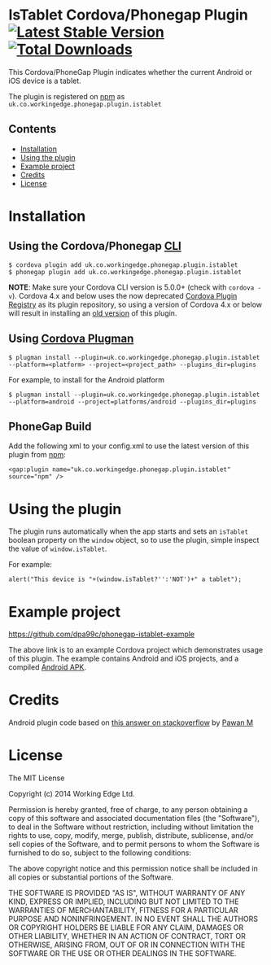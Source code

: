 IsTablet Cordova/Phonegap Plugin [![Latest Stable Version](https://img.shields.io/npm/v/uk.co.workingedge.phonegap.plugin.istablet.svg)](https://www.npmjs.com/package/uk.co.workingedge.phonegap.plugin.istablet) [![Total Downloads](https://img.shields.io/npm/dt/uk.co.workingedge.phonegap.plugin.istablet.svg)](https://npm-stat.com/charts.html?package=uk.co.workingedge.phonegap.plugin.istablet)
=================================

This Cordova/PhoneGap Plugin indicates whether the current Android or iOS device is a tablet.

The plugin is registered on [npm](https://www.npmjs.com/package/uk.co.workingedge.phonegap.plugin.istablet) as `uk.co.workingedge.phonegap.plugin.istablet`

## Contents

* [Installation](#installation)
* [Using the plugin](#using-the-plugin)
* [Example project](#example-project)
* [Credits](#credits)
* [License](#license)
 
# Installation

## Using the Cordova/Phonegap [CLI](http://docs.phonegap.com/en/edge/guide_cli_index.md.html)

    $ cordova plugin add uk.co.workingedge.phonegap.plugin.istablet
    $ phonegap plugin add uk.co.workingedge.phonegap.plugin.istablet

**NOTE**: Make sure your Cordova CLI version is 5.0.0+ (check with `cordova -v`). Cordova 4.x and below uses the now deprecated [Cordova Plugin Registry](http://plugins.cordova.io) as its plugin repository, so using a version of Cordova 4.x or below will result in installing an [old version](http://plugins.cordova.io/#/package/uk.co.workingedge.phonegap.plugin.istablet) of this plugin.

## Using [Cordova Plugman](https://github.com/apache/cordova-plugman)

    $ plugman install --plugin=uk.co.workingedge.phonegap.plugin.istablet --platform=<platform> --project=<project_path> --plugins_dir=plugins

For example, to install for the Android platform

    $ plugman install --plugin=uk.co.workingedge.phonegap.plugin.istablet --platform=android --project=platforms/android --plugins_dir=plugins

## PhoneGap Build
Add the following xml to your config.xml to use the latest version of this plugin from [npm](https://www.npmjs.com/package/uk.co.workingedge.phonegap.plugin.istablet):

    <gap:plugin name="uk.co.workingedge.phonegap.plugin.istablet" source="npm" />


# Using the plugin
The plugin runs automatically when the app starts and sets an `isTablet` boolean property on the `window` object, so to use the plugin, simple inspect the value of `window.isTablet`.

For example:

    alert("This device is "+(window.isTablet?'':'NOT')+" a tablet");
    
# Example project

https://github.com/dpa99c/phonegap-istablet-example

The above link is to an example Cordova project which demonstrates usage of this plugin.
The example contains Android and iOS projects, and a compiled [Android APK](https://github.com/dpa99c/phonegap-istablet-example/blob/master/build/IsTablet.apk).

# Credits

Android plugin code based on [this answer on stackoverflow](http://stackoverflow.com/a/18740974/777265) by [Pawan M](http://stackoverflow.com/users/648030/pawan-m)

License
================

The MIT License

Copyright (c) 2014 Working Edge Ltd.

Permission is hereby granted, free of charge, to any person obtaining a copy
of this software and associated documentation files (the "Software"), to deal
in the Software without restriction, including without limitation the rights
to use, copy, modify, merge, publish, distribute, sublicense, and/or sell
copies of the Software, and to permit persons to whom the Software is
furnished to do so, subject to the following conditions:

The above copyright notice and this permission notice shall be included in
all copies or substantial portions of the Software.

THE SOFTWARE IS PROVIDED "AS IS", WITHOUT WARRANTY OF ANY KIND, EXPRESS OR
IMPLIED, INCLUDING BUT NOT LIMITED TO THE WARRANTIES OF MERCHANTABILITY,
FITNESS FOR A PARTICULAR PURPOSE AND NONINFRINGEMENT. IN NO EVENT SHALL THE
AUTHORS OR COPYRIGHT HOLDERS BE LIABLE FOR ANY CLAIM, DAMAGES OR OTHER
LIABILITY, WHETHER IN AN ACTION OF CONTRACT, TORT OR OTHERWISE, ARISING FROM,
OUT OF OR IN CONNECTION WITH THE SOFTWARE OR THE USE OR OTHER DEALINGS IN
THE SOFTWARE.